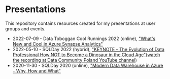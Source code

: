 # Presentations
This repository contains resources created for my presentations at user groups and events.

* 2022-07-09 - Data Toboggan Cool Runnings 2022 (online), ["What's New and Cool in Azure Synapse Analytics"](https://github.com/pawelpo/presentations/blob/master/20220709%20Data%20Toboggan%20Cool%20Runnings%202022/Whats%20New%20and%20Cool%20in%20Azure%20Synapse%20Analytics.pdf)
* 2022-05-10 - SQLDay 2022 (hybrid), ["KEYNOTE - The Evolution of Data Professional
How NOT to Become a Dinosaur in the Cloud Age"](https://github.com/pawelpo/presentations/tree/master/20220510%20SQLDay%20Keynote)([watch the recording at Data Community Poland YouTube channel](https://www.youtube.com/watch?v=20AlPv5jYtw&t=3485s))
* 2020-11-30 - SQLDay 2020 (online), ["Modern Data Warehouse in Azure - Why, How and What"](https://github.com/pawelpo/presentations/tree/master/20201130%20SQLDay%20MDW%20in%20Azure)
